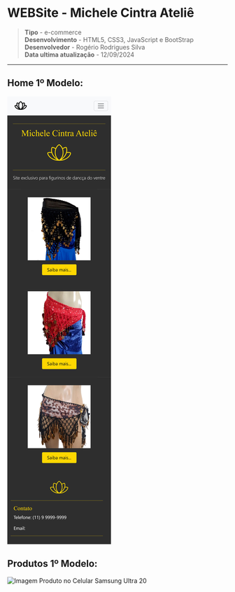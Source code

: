 # WEBSite - Michele Cintra Ateliê
 >**Tipo** -  e-commerce <br>
 >**Desenvolvimento** - HTML5, CSS3, JavaScript e BootStrap <br>
 >**Desenvolvedor** - Rogério Rodrigues Silva <br>
 >**Data ultima atualização** - 12/09/2024 <br> 

***

## Home 1º Modelo:

![Imagem Home no Celular Samsung Ultra 20](img/Home-WebSite(Samsung%20Galaxy%20S20%20Ultra).jpg)


## Produtos 1º Modelo:

![Imagem Produto no Celular Samsung Ultra 20](img/page_produtos.html(Samsung%20Galaxy%20S20%20Ultra).png)